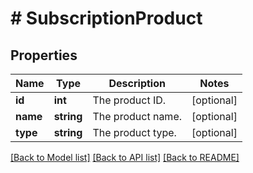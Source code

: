 # # SubscriptionProduct

## Properties

Name | Type | Description | Notes
------------ | ------------- | ------------- | -------------
**id** | **int** | The product ID. | [optional]
**name** | **string** | The product name. | [optional]
**type** | **string** | The product type. | [optional]

[[Back to Model list]](../../README.md#models) [[Back to API list]](../../README.md#endpoints) [[Back to README]](../../README.md)
